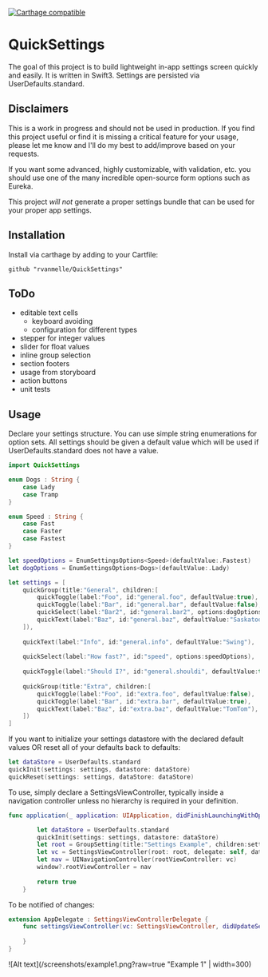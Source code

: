 [![Carthage compatible](https://img.shields.io/badge/Carthage-compatible-4BC51D.svg?style=flat)](https://github.com/Carthage/Carthage)

# QuickSettings

The goal of this project is to build lightweight in-app settings screen quickly and easily. It is written in Swift3. Settings are persisted via UserDefaults.standard.

## Disclaimers

This is a work in progress and should not be used in production. If you find this project useful or find it is missing a critical feature for your usage, please let me know and I'll do my best to add/improve based on your requests. 

If you want some advanced, highly customizable, with validation, etc. you should use one of the many incredible open-source form options such as Eureka.

This project *will not* generate a proper settings bundle that can be used for your proper app settings.

## Installation

Install via carthage by adding to your Cartfile:

```
github "rvanmelle/QuickSettings"
```

## ToDo

* editable text cells
  * keyboard avoiding
  * configuration for different types
* stepper for integer values
* slider for float values
* inline group selection
* section footers
* usage from storyboard
* action buttons
* unit tests

## Usage

Declare your settings structure. You can use simple string enumerations for option sets. All settings should be given a default value which will be used if UserDefaults.standard does not have a value.

```swift
import QuickSettings

enum Dogs : String {
    case Lady
    case Tramp
}

enum Speed : String {
    case Fast
    case Faster
    case Fastest
}

let speedOptions = EnumSettingsOptions<Speed>(defaultValue:.Fastest)
let dogOptions = EnumSettingsOptions<Dogs>(defaultValue:.Lady)

let settings = [
    quickGroup(title:"General", children:[
        quickToggle(label:"Foo", id:"general.foo", defaultValue:true),
        quickToggle(label:"Bar", id:"general.bar", defaultValue:false),
        quickSelect(label:"Bar2", id:"general.bar2", options:dogOptions),
        quickText(label:"Baz", id:"general.baz", defaultValue:"Saskatoon"),
    ]),
    
    quickText(label:"Info", id:"general.info", defaultValue:"Swing"),
    
    quickSelect(label:"How fast?", id:"speed", options:speedOptions),
    
    quickToggle(label:"Should I?", id:"general.shouldi", defaultValue:true),
    
    quickGroup(title:"Extra", children:[
        quickToggle(label:"Foo", id:"extra.foo", defaultValue:false),
        quickToggle(label:"Bar", id:"extra.bar", defaultValue:true),
        quickText(label:"Baz", id:"extra.baz", defaultValue:"TomTom"),
    ])
]

```

If you want to initialize your settings datastore with the declared default values OR reset all of your defaults back to defaults:

```swift
let dataStore = UserDefaults.standard
quickInit(settings: settings, datastore: dataStore)
quickReset(settings: settings, dataStore: dataStore)
```

To use, simply declare a SettingsViewController, typically inside a navigation controller unless no hierarchy is required in your definition.

```swift
func application(_ application: UIApplication, didFinishLaunchingWithOptions launchOptions: [UIApplicationLaunchOptionsKey: Any]?) -> Bool {

        let dataStore = UserDefaults.standard
        quickInit(settings: settings, datastore: dataStore)
        let root = GroupSetting(title:"Settings Example", children:settings, footer:nil)
        let vc = SettingsViewController(root: root, delegate: self, dataStore: dataStore)
        let nav = UINavigationController(rootViewController: vc)
        window?.rootViewController = nav
        
        return true
    }
```

To be notified of changes:

```swift
extension AppDelegate : SettingsViewControllerDelegate {
    func settingsViewController(vc: SettingsViewController, didUpdateSetting id: String) {
        
    }
}
```

![Alt text](/screenshots/example1.png?raw=true "Example 1" | width=300)
